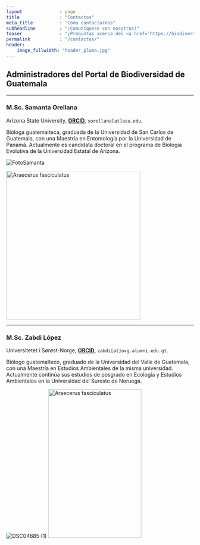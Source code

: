 ```yaml
---
layout              : page
title               : "Contactos"
meta_title          : "Cómo contactarnos"
subheadline         : "¡Comuníquese con nosotros!"
teaser              : "¿Preguntas acerca del <a href='https://biodiversidad.gt'>Portal de Biodiversidad de Guatemala</a>? No dude en contactarnos."
permalink           : "/contactos/"
header:
    image_fullwidth: "header_pluma.jpg"
---
```

## Administradores del Portal de Biodiversidad de Guatemala

---

### M.Sc. Samanta Orellana
Arizona State University, [**ORCID**](https://orcid.org/0000-0002-4098-5823), `sorellana[at]asu.edu`.
  
  Bióloga guatemalteca, graduada de la Universidad de San Carlos de Guatemala, con una Maestría en Entomología por la Universidad de Panamá. Actualmente es candidata doctoral en el programa de Biología Evolutiva de la Universidad Estatal de Arizona.

  ![FotoSamanta](https://github.com/biodiversidadgt/docs/assets/69399374/215b6e40-bf30-4708-bee3-843cd28ecb0b)

  <img src="https://github.com/biodiversidadgt/docs/assets/69399374/215b6e40-bf30-4708-bee3-843cd28ecb0b" alt="Araecerus fasciculatus" width="360" height="400">

---

### M.Sc. Zabdi López
Universitetet i Sørøst-Norge, [**ORCID**](https://orcid.org/0000-0003-0449-7352), `zabdi[at]uvg.alumni.edu.gt`.
  
  Biólogo guatemalteco, graduado de la Universidad del Valle de Guatemala, con una Maestría en Estudios Ambientales de la misma universidad. Actualmente continúa sus estudios de posgrado en Ecología y Estudios Ambientales en la Universidad del Sureste de Noruega. 

![DSC04685 (1)](https://github.com/biodiversidadgt/docs/assets/69399374/5036af7c-ca27-40a5-9ae7-80bd76c6e8ca)
  <img src="https://github.com/biodiversidadgt/docs/assets/69399374/5036af7c-ca27-40a5-9ae7-80bd76c6e8ca" alt="Araecerus fasciculatus" width="250" height="400">

